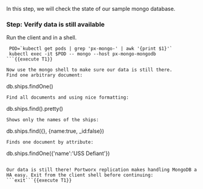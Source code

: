 In this step, we will check the state of our sample mongo database.

### Step: Verify data is still available

Run the client and in a shell.
```
 POD=`kubectl get pods | grep 'px-mongo-' | awk '{print $1}'`
 kubectl exec -it $POD -- mongo --host px-mongo-mongodb
```{{execute T1}}

Now use the mongo shell to make sure our data is still there.
Find one arbitrary document:
```
db.ships.findOne()
```{{execute T1}}
Find all documents and using nice formatting:
```
db.ships.find().pretty()
```{{execute T1}}
Shows only the names of the ships:
```
db.ships.find({}, {name:true, _id:false})
```{{execute T1}}
Finds one document by attribute:
```
db.ships.findOne({'name':'USS Defiant'})
```{{execute T1}}

Our data is still there! Portworx replication makes handling MongoDB a HA easy. Exit from the client shell before continuing: ```exit```{{execute T1}}
